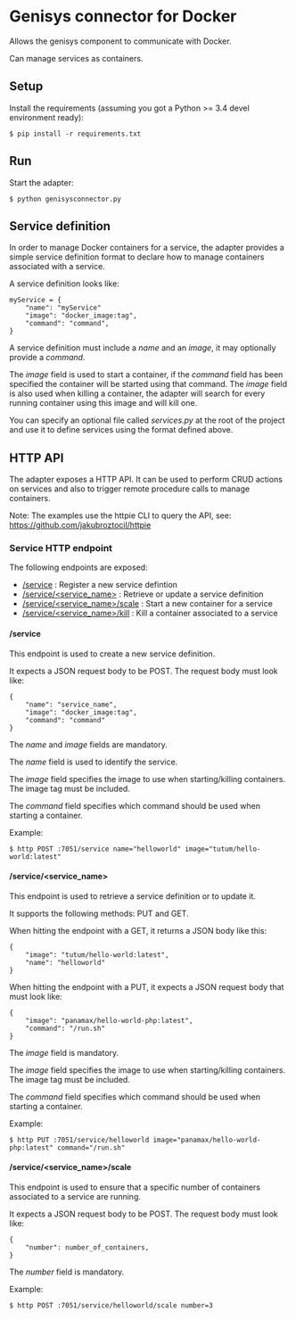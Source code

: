 # Genisys connector for Docker

Allows the genisys component to communicate with Docker.

Can manage services as containers.

## Setup

Install the requirements (assuming you got a Python >= 3.4 devel environment ready):

````
$ pip install -r requirements.txt
````

## Run

Start the adapter:

````
$ python genisysconnector.py
````

## Service definition

In order to manage Docker containers for a service, the adapter provides a simple service definition format
to declare how to manage containers associated with a service.

A service definition looks like:

````
myService = {
	"name": "myService"
	"image": "docker_image:tag",
    "command": "command",
}
````

A service definition must include a *name* and an *image*, it may optionally provide a *command*.

The *image* field is used to start a container, if the *command* field has been specified the container will be started using that command.
The *image* field is also used when killing a container, the adapter will search for every running container using this image and will kill one.

You can specify an optional file called *services.py* at the root of the project and use it to define services using the format defined above.

## HTTP API

The adapter exposes a HTTP API. It can be used to perform CRUD actions on services and also to trigger remote procedure calls to manage containers.

Note: The examples use the httpie CLI to query the API, see: https://github.com/jakubroztocil/httpie

### Service HTTP endpoint

The following endpoints are exposed:

* [/service](#service-1) : Register a new service defintion
* [/service/\<service_name\>](#serviceservice_name) : Retrieve or update a service definition
* [/service/\<service_name\>/scale](#serviceservice_namescale) : Start a new container for a service
* [/service/\<service_name\>/kill](#serviceservice_namekill) : Kill a container associated to a service

#### /service

This endpoint is used to create a new service definition.

It expects a JSON request body to be POST. The request body must look like:

````
{
	"name": "service_name",
	"image": "docker_image:tag",
	"command": "command"
}
````

The *name* and *image* fields are mandatory.

The *name* field is used to identify the service.

The *image* field specifies the image to use when starting/killing containers. The image tag must be included.

The *command* field specifies which command should be used when starting a container.

Example:

````
$ http POST :7051/service name="helloworld" image="tutum/hello-world:latest"
````

#### /service/\<service_name\>

This endpoint is used to retrieve a service definition or to update it.

It supports the following methods: PUT and GET.

When hitting the endpoint with a GET, it returns a JSON body like this:

````
{
    "image": "tutum/hello-world:latest",
    "name": "helloworld"
}
````

When hitting the endpoint with a PUT, it expects a JSON request body that must look like:

````
{
	"image": "panamax/hello-world-php:latest",
	"command": "/run.sh"
}
````

The *image* field is mandatory.

The *image* field specifies the image to use when starting/killing containers. The image tag must be included.

The *command* field specifies which command should be used when starting a container.

Example:

````
$ http PUT :7051/service/helloworld image="panamax/hello-world-php:latest" command="/run.sh"
````

#### /service/\<service_name\>/scale

This endpoint is used to ensure that a specific number of containers associated to a service are running.

It expects a JSON request body to be POST. The request body must look like:

````
{
	"number": number_of_containers,
}
````

The *number* field is mandatory.

Example:

````
$ http POST :7051/service/helloworld/scale number=3
````
